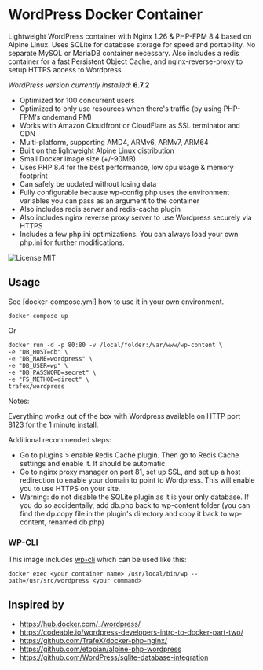 
# WordPress Docker Container

Lightweight WordPress container with Nginx 1.26 & PHP-FPM 8.4 based on Alpine Linux. Uses SQLite for database storage for speed and portability. No separate MySQL or MariaDB container necessary. Also includes a redis container for a fast Persistent Object Cache, and nginx-reverse-proxy to setup HTTPS access to Wordpress

_WordPress version currently installed:_ **6.7.2**

* Optimized for 100 concurrent users
* Optimized to only use resources when there's traffic (by using PHP-FPM's ondemand PM)
* Works with Amazon Cloudfront or CloudFlare as SSL terminator and CDN
* Multi-platform, supporting AMD4, ARMv6, ARMv7, ARM64
* Built on the lightweight Alpine Linux distribution
* Small Docker image size (+/-90MB)
* Uses PHP 8.4 for the best performance, low cpu usage & memory footprint
* Can safely be updated without losing data
* Fully configurable because wp-config.php uses the environment variables you can pass as an argument to the container
* Also includes redis server and redis-cache plugin
* Also includes nginx reverse proxy server to use Wordpress securely via HTTPS
* Includes a few php.ini optimizations. You can always load your own php.ini for further modifications.



![License MIT](https://img.shields.io/badge/license-MIT-blue.svg)


## Usage
See [docker-compose.yml] how to use it in your own environment.

    docker-compose up

Or

    docker run -d -p 80:80 -v /local/folder:/var/www/wp-content \
    -e "DB_HOST=db" \
    -e "DB_NAME=wordpress" \
    -e "DB_USER=wp" \
    -e "DB_PASSWORD=secret" \
    -e "FS_METHOD=direct" \
    trafex/wordpress

Notes:

Everything works out of the box with Wordpress available on HTTP port 8123 for the 1 minute install.

Additional recommended steps:

- Go to plugins > enable Redis Cache plugin. Then go to Redis Cache settings and enable it. It should be automatic.
- Go to nginx proxy manager on port 81, set up SSL, and set up a host redirection to enable your domain to point to Wordpress. This will enable you to use HTTPS on your site.
- Warning: do not disable the SQLite plugin as it is your only database. If you do so accidentally, add db.php back to wp-content folder (you can find the dp.copy file in the plugin's directory and copy it back to wp-content, renamed db.php)

  
### WP-CLI

This image includes [wp-cli](https://wp-cli.org/) which can be used like this:

    docker exec <your container name> /usr/local/bin/wp --path=/usr/src/wordpress <your command>


## Inspired by

* https://hub.docker.com/_/wordpress/
* https://codeable.io/wordpress-developers-intro-to-docker-part-two/
* https://github.com/TrafeX/docker-php-nginx/
* https://github.com/etopian/alpine-php-wordpress
* https://github.com/WordPress/sqlite-database-integration
